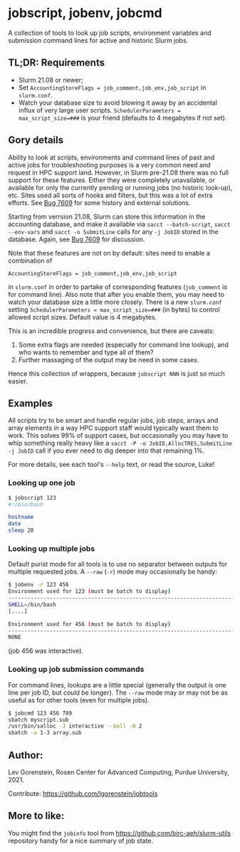 # jobscript, jobenv, jobcmd

A collection of tools to look up job scripts, environment variables and
submission command lines for active and historic Slurm jobs.

## TL;DR: Requirements
  * Slurm 21.08 or newer;
  * Set `AccountingStoreFlags = job_comment,job_env,job_script` in `slurm.conf`.
  * Watch your database size to avoid blowing it away by an accidental influx
    of very large user scripts. `SchedulerParameters = max_script_size=###`
    is your friend (defaults to 4 megabytes if not set).

## Gory details

Ability to look at scripts, environments and command lines of past and
active jobs for troubleshooting purposes is a very common need and request
in HPC support land.  However, in Slurm pre-21.08 there was no full support
for these features.  Either they were completely unavailable, or available
for only the currently pending or running jobs (no historic look-up), etc.
Sites used all sorts of hooks and filters, but this was a lot of extra
efforts.  See [Bug 7609](https://bugs.schedmd.com/show_bug.cgi?id=7609) for
some history and external solutions.

Starting from verrsion 21.08, Slurm can store this information in the
accounting database, and make it available via `sacct --batch-script`,
`sacct --env-vars` and `sacct -o SubmitLine` calls for any `-j JobID`
stored in the database.  Again, see
[Bug 7609](https://bugs.schedmd.com/show_bug.cgi?id=7609) for discussion.

Note that these features are not on by default:
sites need to enable a combination of
```
AccountingStoreFlags = job_comment,job_env,job_script
```
in `slurm.conf` in order to partake of corresponding features
(`job_comment` is for command line).  Also note that after you enable them,
you may need to watch your database size a little more closely.  There is
a new `slurm.conf` setting `SchedulerParameters = max_script_size=###`
(in bytes) to control allowed script sizes.  Default value is 4 megabytes.

This is an incredible progress and convenience, but there are caveats:
  1. Some extra flags are needed (especially for command line lookup), and
     who wants to remember and type all of them?
  2. Further massaging of the output may be need in some cases.

Hence this collection of wrappers, because `jobscript NNN` is just so much easier.


## Examples

All scripts try to be smart and handle regular jobs, job steps, arrays and
array elements in a way HPC support staff would typically want them to work.
This solves 99% of support cases, but occasionally you may have to whip
something really heavy like a `sacct -P -o JobID,AllocTRES,SubmitLine -j JobID`
call if you ever need to dig deeper into that remaining 1%.

For more details, see each tool's `--help` text, or read the source, Luke!

### Looking up one job
```bash session
$ jobscript 123
#!/bin/bash

hostname
date
sleep 20
```

### Looking up multiple jobs

Default purist mode for all tools is to use no separator between outputs
for multiple requested jobs.  A `--raw` (`-r`) mode may occasionally be handy:
```bash session
$ jobenv -r 123 456
Environment used for 123 (must be batch to display)
--------------------------------------------------------------------------------
SHELL=/bin/bash
[....]

Environment used for 456 (must be batch to display)
--------------------------------------------------------------------------------
NONE

```
(job 456 was interactive).

### Looking up job submission commands

For command lines, lookups are a little special (generally the output is one
line per job ID, but could be longer).  The `--raw` mode may or may not be
as useful as for other tools (even for multiple jobs).
```bash session
$ jobcmd 123 456 789
sbatch myscript.sub
/usr/bin/salloc -J interactive --bell -N 2
sbatch -a 1-3 array.sub
```

## Author:

Lev Gorenstein, Rosen Center for Advanced Computing, Purdue University, 2021.

Contribute: https://github.com/lgorenstein/jobtools

## More to like:

You might find the `jobinfo` tool from https://github.com/birc-aeh/slurm-utils repository handy for a nice summary of job state.
